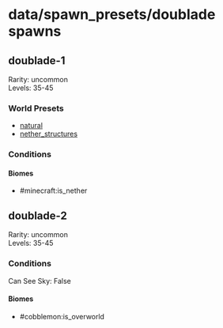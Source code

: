 # data/spawn_presets/doublade spawns  
  
## doublade-1  
Rarity: uncommon  
Levels: 35-45  
  
### World Presets  
* [natural](/data/spawn_data/natural.md)  
* [nether_structures](/data/spawn_data/nether_structures.md)  
  
### Conditions  
  
#### Biomes  
  * #minecraft:is_nether
  
  
## doublade-2  
Rarity: uncommon  
Levels: 35-45  
  
### Conditions  
Can See Sky: False  
  
#### Biomes  
  * #cobblemon:is_overworld
  
